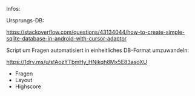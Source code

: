 Infos:

Ursprungs-DB:

https://stackoverflow.com/questions/43134044/how-to-create-simple-sqlite-database-in-android-with-cursor-adaptor

Script um Fragen automatisiert in einheitliches DB-Format umzuwandeln:

https://1drv.ms/u/s!AozYTbmHy_HNikqh8Mx5E83asoXU

* Fragen
* Layout
* Highscore
